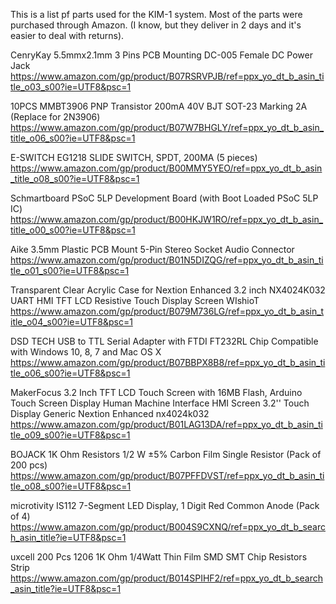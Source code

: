 This is a list pf parts used for the KIM-1 system.
Most of the parts were purchased through Amazon.
(I know, but they deliver in 2 days and it's easier to deal with returns).

CenryKay 5.5mmx2.1mm 3 Pins PCB Mounting DC-005 Female DC Power Jack
https://www.amazon.com/gp/product/B07RSRVPJB/ref=ppx_yo_dt_b_asin_title_o03_s00?ie=UTF8&psc=1

10PCS MMBT3906 PNP Transistor 200mA 40V BJT SOT-23 Marking 2A (Replace for 2N3906)
https://www.amazon.com/gp/product/B07W7BHGLY/ref=ppx_yo_dt_b_asin_title_o06_s00?ie=UTF8&psc=1

E-SWITCH EG1218 SLIDE SWITCH, SPDT, 200MA (5 pieces)
https://www.amazon.com/gp/product/B00MMY5YEO/ref=ppx_yo_dt_b_asin_title_o08_s00?ie=UTF8&psc=1

Schmartboard PSoC 5LP Development Board (with Boot Loaded PSoC 5LP IC)
https://www.amazon.com/gp/product/B00HKJW1RO/ref=ppx_yo_dt_b_asin_title_o00_s00?ie=UTF8&psc=1

Aike 3.5mm Plastic PCB Mount 5-Pin Stereo Socket Audio Connector
https://www.amazon.com/gp/product/B01N5DIZQG/ref=ppx_yo_dt_b_asin_title_o01_s00?ie=UTF8&psc=1

Transparent Clear Acrylic Case for Nextion Enhanced 3.2 inch NX4024K032 UART HMI TFT LCD Resistive Touch Display Screen WIshioT
https://www.amazon.com/gp/product/B079M736LG/ref=ppx_yo_dt_b_asin_title_o04_s00?ie=UTF8&psc=1

DSD TECH USB to TTL Serial Adapter with FTDI FT232RL Chip Compatible with Windows 10, 8, 7 and Mac OS X
https://www.amazon.com/gp/product/B07BBPX8B8/ref=ppx_yo_dt_b_asin_title_o06_s00?ie=UTF8&psc=1

MakerFocus 3.2 Inch TFT LCD Touch Screen with 16MB Flash, Arduino Touch Screen Display Human Machine Interface HMI Screen 3.2'' Touch Display Generic Nextion Enhanced nx4024k032
https://www.amazon.com/gp/product/B01LAG13DA/ref=ppx_yo_dt_b_asin_title_o09_s00?ie=UTF8&psc=1

BOJACK 1K Ohm Resistors 1/2 W ±5% Carbon Film Single Resistor (Pack of 200 pcs)
https://www.amazon.com/gp/product/B07PFFDVST/ref=ppx_yo_dt_b_asin_title_o08_s00?ie=UTF8&psc=1

microtivity IS112 7-Segment LED Display, 1 Digit Red Common Anode (Pack of 4)
https://www.amazon.com/gp/product/B004S9CXNQ/ref=ppx_yo_dt_b_search_asin_title?ie=UTF8&psc=1

uxcell 200 Pcs 1206 1K Ohm 1/4Watt Thin Film SMD SMT Chip Resistors Strip
https://www.amazon.com/gp/product/B014SPIHF2/ref=ppx_yo_dt_b_search_asin_title?ie=UTF8&psc=1

